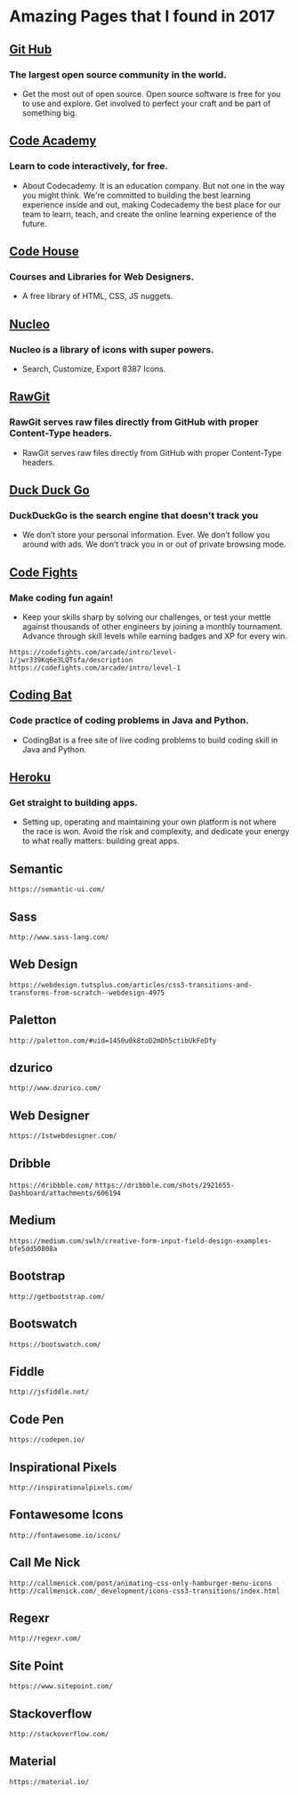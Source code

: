 # Amazing Pages that I found in 2017

## [Git Hub](https://github.com/open-source)
### The largest open source community in the world.
   - Get the most out of open source. Open source software is free for you to use and explore. Get involved to perfect your craft and be part of something big.

## [Code Academy](https://www.codecademy.com/)
### Learn to code interactively, for free.
   - About Codecademy. It is an education company. But not one in the way you might think. We're committed to building the best learning experience inside and out, making Codecademy the best place for our team to learn, teach, and create the online learning experience of the future.

## [Code House](https://codyhouse.co/)
### Courses and Libraries for Web Designers.
   - A free library of HTML, CSS, JS nuggets.

## [Nucleo](https://nucleoapp.com/)
### Nucleo is a library of icons with super powers.
   - Search, Customize, Export 8387 Icons.

## [RawGit](https://rawgit.com/)
### RawGit serves raw files directly from GitHub with proper Content-Type headers.
   - RawGit serves raw files directly from GitHub with proper Content-Type headers.

## [Duck Duck Go](https://duckduckgo.com/)
### DuckDuckGo is the search engine that doesn't track you
   - We don’t store your personal information. Ever. We don’t follow you around with ads. We don’t track you in or out of private browsing mode.

## [Code Fights](https://codefights.com/)
### Make coding fun again!
   - Keep your skills sharp by solving our challenges, or test your mettle against thousands of other engineers by joining a monthly tournament. Advance through skill levels while earning badges and XP for every win.

`https://codefights.com/arcade/intro/level-1/jwr339Kq6e3LQTsfa/description`
`https://codefights.com/arcade/intro/level-1`

## [Coding Bat](http://codingbat.com/)
### Code practice of coding problems in Java and Python.
   - CodingBat is a free site of live coding problems to build coding skill in Java and Python.

## [Heroku](https://www.heroku.com/)
### Get straight to building apps.
   - Setting up, operating and maintaining your own platform is not where the race is won. Avoid the risk and complexity, and dedicate your energy to what really matters: building great apps.

## Semantic

`https://semantic-ui.com/`

## Sass

`http://www.sass-lang.com/`

## Web Design

`https://webdesign.tutsplus.com/articles/css3-transitions-and-transforms-from-scratch--webdesign-4975`

## Paletton

`http://paletton.com/#uid=1450u0k8toD2mDh5ctibUkFeDfy`

## dzurico

`http://www.dzurico.com/`

## Web Designer

`https://1stwebdesigner.com/`

## Dribble

`https://dribbble.com/`
`https://dribbble.com/shots/2921655-Dashboard/attachments/606194`

## Medium

`https://medium.com/swlh/creative-form-input-field-design-examples-bfe5dd50808a`

## Bootstrap

`http://getbootstrap.com/`

## Bootswatch

`https://bootswatch.com/`

## Fiddle

`http://jsfiddle.net/`

## Code Pen

`https://codepen.io/`

## Inspirational Pixels

`http://inspirationalpixels.com/`

## Fontawesome Icons

`http://fontawesome.io/icons/`

## Call Me Nick

`http://callmenick.com/post/animating-css-only-hamburger-menu-icons`
`http://callmenick.com/_development/icons-css3-transitions/index.html`

## Regexr

`http://regexr.com/`

## Site Point

`https://www.sitepoint.com/`

## Stackoverflow

`http://stackoverflow.com/`

## Material

`https://material.io/`